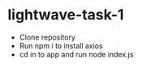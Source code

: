 # lightwave-task-1

- Clone repository
- Run npm i to install axios
- cd in to app and run node index.js
